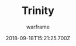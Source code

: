 ---
title: Trinity
seoTitle: Warframe Trinity. Trinity Abilities. Warfame Trinity Builds
description: Possessing powerful restorative and defensive abilities, Trinity excels at supporting her allies, revitalizing and protecting them from harm.
date: 2018-09-18T15:21:25.700Z
author: warframe
layout: warframes
permalink: /warframes/trinity/
image: /images/frames/trinity.jpg
video_url: oPPYnc-Ajjg
---